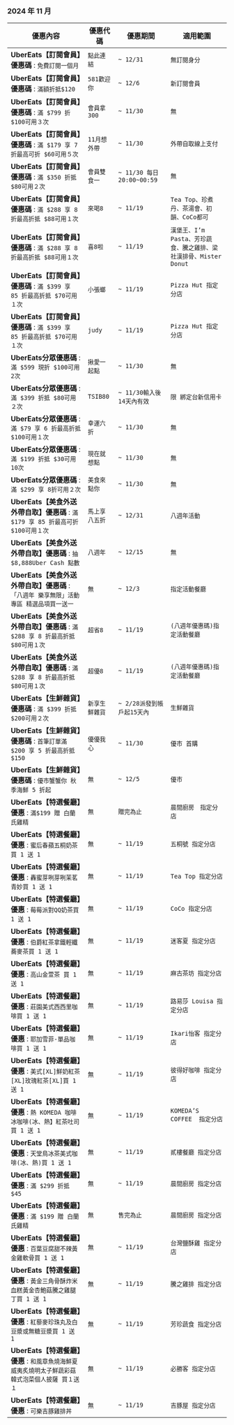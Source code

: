 
###  2024 年 11 月
| 優惠內容 | 優惠代碼 | 優惠期間 | 適用範圍 |
| --- | --- | --- | --- |
|**UberEats【訂閱會員】優惠碼** : ```免費訂閱一個月```|```點此連結```|```~ 12/31```|```無訂閱身分```|
|**UberEats【訂閱會員】優惠碼** : ```滿額折抵$120```|```581歡迎你```|```~ 12/6```|```新訂閱會員```|
|**UberEats【訂閱會員】優惠碼** : ```滿 $799 折 $100可用３次```|```會員拿300```|```~ 11/30```|```無```|
|**UberEats【訂閱會員】優惠碼** : ```滿 $179 享 7 折最高可折 $60可用５次```|```11月想外帶```|```~ 11/30```|```外帶自取線上支付```|
|**UberEats【訂閱會員】優惠碼** : ```滿 $350 折抵 $80可用２次```|```會員雙食一```|```~ 11/30 每日 20:00~00:59```|```無```|
|**UberEats【訂閱會員】優惠碼** : ```滿 $288 享 8 折最高折抵 $88可用１次```|```來喝8```|```~ 11/19```|```Tea Top、珍煮丹、茶湯會、初韻、CoCo都可```|
|**UberEats【訂閱會員】優惠碼** : ```滿 $288 享 8 折最高折抵 $88可用１次```|```喜8啦```|```~ 11/19```|```漢堡王、I’m Pasta、芳珍蔬食、騰之雞排、梁社漢排骨、Mister Donut```|
|**UberEats【訂閱會員】優惠碼** : ```滿 $399 享 85 折最高折抵 $70可用１次```|```小張螂```|```~ 11/19```|```Pizza Hut 指定分店```|
|**UberEats【訂閱會員】優惠碼** : ```滿 $399 享 85 折最高折抵 $70可用１次```|```judy```|```~ 11/19```|```Pizza Hut 指定分店```|
|**UberEats分眾優惠碼** : ```滿 $599 現折 $100可用2次```|```揪愛一起點```|```~ 11/30```|```無```|
|**UberEats分眾優惠碼** : ```滿 $399 折抵 $80可用２次```|```TSIB80```|```~ 11/30輸入後14天內有效```|```限 綁定台新信用卡```|
|**UberEats分眾優惠碼** : ```滿 $79 享 6 折最高折抵 $100可用１次```|```幸運六折```|```~ 11/30```|```無```|
|**UberEats分眾優惠碼** : ```滿 $199 折抵 $30可用10次```|```現在就想點```|```~ 11/30```|```無```|
|**UberEats分眾優惠碼** : ```滿 $299 享 8折可用２次```|```美食來點你```|```~ 11/30```|```無```|
|**UberEats【美食外送外帶自取】優惠碼** : ```滿 $179 享 85 折最高可折 $100可用１次```|```馬上享八五折```|```~ 12/31```|```八週年活動```|
|**UberEats【美食外送外帶自取】優惠碼** : ```抽 $8,888Uber Cash 點數```|```八週年```|```~ 12/15```|```無```|
|**UberEats【美食外送外帶自取】優惠碼** : ```「八週年 樂享無限」活動專區 精選品項買一送一```|```無```|```~ 12/3```|```指定活動餐廳```|
|**UberEats【美食外送外帶自取】優惠碼** : ```滿 $288 享 8 折最高折抵 $80可用１次```|```超省8```|```~ 11/19```|```(八週年優惠碼)指定活動餐廳```|
|**UberEats【美食外送外帶自取】優惠碼** : ```滿 $288 享 8 折最高折抵 $80可用１次```|```超優8```|```~ 11/19```|```(八週年優惠碼)指定活動餐廳```|
|**UberEats【生鮮雜貨】優惠碼** : ```滿 $399 折抵 $200可用２次```|```新享生鮮雜貨```|```~ 2/28派發到帳戶起15天內```|```生鮮雜貨```|
|**UberEats【生鮮雜貨】優惠碼** : ```首筆訂單滿 $200 享 5 折最高折抵 $150```|```優優我心```|```~ 11/30```|```優市 首購```|
|**UberEats【生鮮雜貨】優惠碼** : ```優市蟹蟹你 秋季海鮮 5 折起```|```無```|```~ 12/5```|```優市```|
|**UberEats【特選餐廳】優惠** : ```滿$199 贈 白蘭氏雞精```|```無```|```贈完為止```|```晨間廚房　指定分店```|
|**UberEats【特選餐廳】優惠** : ```蜜后春蘋五桐奶茶買 1 送 1```|```無```|```~ 11/19```|```五桐號 指定分店```|
|**UberEats【特選餐廳】優惠** : ```轟蜜芽咧芽咧茉茗青妙買 1 送 1```|```無```|```~ 11/19```|```Tea Top 指定分店```|
|**UberEats【特選餐廳】優惠** : ```莓莓派對QQ奶茶買 1 送 1```|```無```|```~ 11/19```|```CoCo 指定分店```|
|**UberEats【特選餐廳】優惠** : ```伯爵紅茶拿鐵輕纖蕎麥茶買 1 送 1```|```無```|```~ 11/19```|```迷客夏 指定分店```|
|**UberEats【特選餐廳】優惠** : ```高山金萱茶 買 1 送 1```|```無```|```~ 11/19```|```麻古茶坊 指定分店```|
|**UberEats【特選餐廳】優惠** : ```莊園美式西西里咖啡買 1 送 1```|```無```|```~ 11/19```|```路易莎 Louisa 指定分店```|
|**UberEats【特選餐廳】優惠** : ```耶加雪菲-單品咖啡買 1 送 1```|```無```|```~ 11/19```|```Ikari怡客 指定分店```|
|**UberEats【特選餐廳】優惠** : ```美式[XL]鮮奶紅茶[XL]玫瑰紅茶[XL]買 1 送 1```|```無```|```~ 11/19```|```彼得好咖啡 指定分店```|
|**UberEats【特選餐廳】優惠** : ```熱 KOMEDA 咖啡冰咖啡(冰、熱】紅茶吐司買 1 送 1```|```無```|```~ 11/19```|```KOMEDA’S COFFEE  指定分店```|
|**UberEats【特選餐廳】優惠** : ```天堂鳥冰茶美式咖啡(冰、熱)買 1 送 1```|```無```|```~ 11/19```|```貳樓餐廳 指定分店```|
|**UberEats【特選餐廳】優惠** : ```滿 $299 折抵 $45```|```無```|```~ 11/19```|```晨間廚房 指定分店```|
|**UberEats【特選餐廳】優惠** : ```滿 $199 贈 白蘭氏雞精```|```無```|```售完為止```|```晨間廚房 指定分店```|
|**UberEats【特選餐廳】優惠** : ```百葉豆腐甜不辣黃金雞軟骨買 1 送 1```|```無```|```~ 11/19```|```台灣鹽酥雞 指定分店```|
|**UberEats【特選餐廳】優惠** : ```黃金三角骨酥炸米血糕黃金杏鮑菇騰之雞腿丁買 1 送 1```|```無```|```~ 11/19```|```騰之雞排 指定分店```|
|**UberEats【特選餐廳】優惠** : ```紅藜麥珍珠丸及白豆漿或無糖豆漿買 1 送 1```|```無```|```~ 11/19```|```芳珍蔬食 指定分店```|
|**UberEats【特選餐廳】優惠** : ```和風章魚燒海鮮夏威夷炙燒明太子鮮蔬彩菇韓式泡菜個人披薩 買１送１```|```無```|```~ 11/19```|```必勝客 指定分店```|
|**UberEats【特選餐廳】優惠** : ```可樂吉豚雞排丼```|```無```|```~ 11/19```|```吉豚屋 指定分店```|
